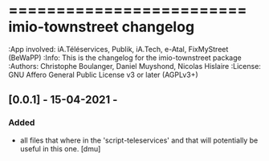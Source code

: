 =========================
imio-townstreet changelog
=========================
:App involved: iA.Téléservices, Publik, iA.Tech, e-Atal, FixMyStreet (BeWaPP)
:Info: This is the changelog for the imio-townstreet package
:Authors: Christophe Boulanger, Daniel Muyshond, Nicolas Hislaire
:License: GNU Affero General Public License v3 or later (AGPLv3+)

## [0.0.1] - 15-04-2021 -
### Added
  - all files that where in the 'script-teleservices'
    and that will potentially be useful in this one. [dmu]
